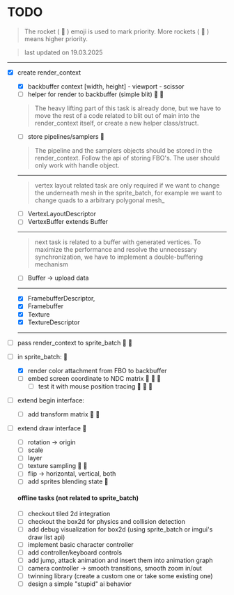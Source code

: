 

# TODO
> The rocket ( :rocket: ) emoji is used to mark priority. More rockets ( :rocket: ) means higher priority. 

> last updated on 19.03.2025
---
- [x] create render_context
	- [x] backbuffer context [width, height] - viewport - scissor
	- [ ] helper for render to backbuffer (simple blit) :rocket: :rocket: 
	> The heavy lifting part of this task is already done, but we have to move the rest of a code related to blit out of main into the render_context itself, or create a new helper class/struct.
	- [ ] store pipelines/samplers :rocket:
	> The pipeline and the samplers objects should be stored in the render_context. Follow the api of storing FBO's. The user should only work with handle object.
	---
	> vertex layout related task are only required if we want to change the underneath mesh in the sprite_batch, for example we want to change quads to a arbitrary polygonal mesh_
	- [ ] VertexLayoutDescriptor
	- [ ] VertexBuffer extends Buffer
	---
	> next task is related to a buffer with generated vertices. To maximize the performance and resolve the unnecessary synchronization, we have to implement a double-buffering mechanism
	- [ ] Buffer -> upload data
	---
	- [x] FramebufferDescriptor,
	- [x] Framebuffer
	- [x] Texture
	- [x] TextureDescriptor
	---
	
- [ ] pass render_context to sprite_batch :rocket: :rocket:
- [ ] in sprite_batch: :rocket:
	- [x] render color attachment from FBO to backbuffer
	- [ ] embed screen coordinate to NDC matrix :rocket: :rocket: :rocket:
		- [ ] test it with mouse position tracing :rocket: :rocket: :rocket:
- [ ] extend begin interface:
	- [ ] add transform matrix :rocket: :rocket:
- [ ] extend draw interface :rocket:
	- [ ] rotation -> origin
	- [ ] scale
	- [ ] layer
	- [ ] texture sampling :rocket: :rocket:
	- [ ] flip -> horizontal, vertical, both
	- [ ] add sprites blending state :rocket:
	
	#### offline tasks (not related to sprite_batch)
	- [ ] checkout tiled 2d integration
	- [ ] checkout the box2d for physics and collision detection
	- [ ] add debug visualization for box2d (using sprite_batch or imgui's draw list api)
	- [ ] implement basic character controller 
	- [ ] add controller/keyboard controls
	- [ ] add jump, attack animation and insert them into animation graph
	- [ ] camera controller -> smooth transitions, smooth zoom in/out
	- [ ] twinning library (create a custom one or take some existing one)
	- [ ] design a simple "stupid" ai behavior